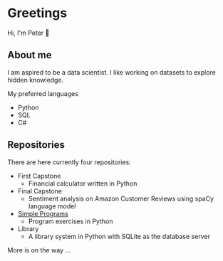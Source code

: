 # Greetings 
Hi, I'm Peter 👋 

## About me
I am aspired to be a data scientist. I like working on datasets to explore hidden knowledge.

My preferred languages
- Python
- SQL
- C#

## Repositories
There are here currently four repositories:
- First Capstone
  - Financial calculator written in Python
- Final Capstone
  - Sentiment analysis on Amazon Customer Reviews using spaCy language model
- [Simple Programs](https://github.com/LFP-Yu/simple-programs)
  - Program exercises in Python
- Library
  - A library system in Python with SQLite as the database server

More is on the way ...


<!--
**LFP-Yu/LFP-Yu** is a ✨ _special_ ✨ repository because its `README.md` (this file) appears on your GitHub profile.

Here are some ideas to get you started:

- 🔭 I’m currently working on ...
- 🌱 I’m currently learning ...
- 👯 I’m looking to collaborate on ...
- 🤔 I’m looking for help with ...
- 💬 Ask me about ...
- 📫 How to reach me: ...
- 😄 Pronouns: ...
- ⚡ Fun fact: ...
-->
